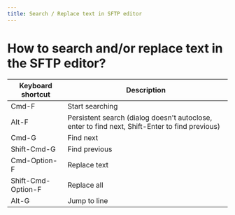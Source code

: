 ```yaml
---
title: Search / Replace text in SFTP editor
---
```


# How to search and/or replace text in the SFTP editor?
| Keyboard shortcut | Description |
| --- | --- |
| Cmd-F | Start searching |
| Alt-F | Persistent search (dialog doesn't autoclose, enter to find next, Shift-Enter to find previous) |
| Cmd-G | Find next |
| Shift-Cmd-G | Find previous |
| Cmd-Option-F | Replace text |
| Shift-Cmd-Option-F | Replace all |
| Alt-G | Jump to line |

[^1]: In order to use this functionality, you must upgrade WebSSH to 20.2